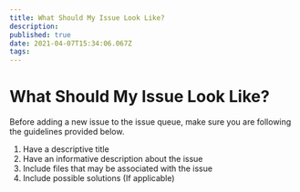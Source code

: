 ```yaml
---
title: What Should My Issue Look Like?
description: 
published: true
date: 2021-04-07T15:34:06.067Z
tags: 
---
```


# What Should My Issue Look Like?
Before adding a new issue to the issue queue, make sure you are following the guidelines provided below. 

1. Have a descriptive title
1. Have an informative description about the issue
1. Include files that may be associated with the issue
1. Include possible solutions (If applicable)